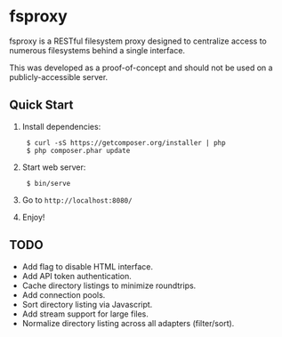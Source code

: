 # fsproxy

fsproxy is a RESTful filesystem proxy designed to centralize access to
numerous filesystems behind a single interface.

This was developed as a proof-of-concept and should not be used on a
publicly-accessible server.

## Quick Start

1. Install dependencies:

        $ curl -sS https://getcomposer.org/installer | php
        $ php composer.phar update

2. Start web server:

        $ bin/serve

3. Go to `http://localhost:8080/`

4. Enjoy!

## TODO

* Add flag to disable HTML interface.
* Add API token authentication.
* Cache directory listings to minimize roundtrips.
* Add connection pools.
* Sort directory listing via Javascript.
* Add stream support for large files.
* Normalize directory listing across all adapters (filter/sort).
